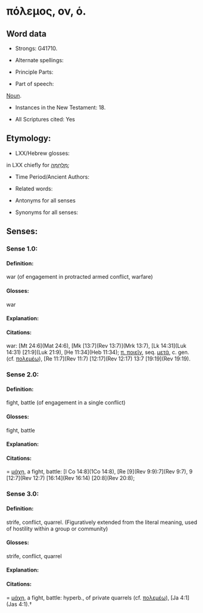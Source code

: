 # πόλεμος, ον, ὁ.

<!-- Status: S2=NeedsReview -->
<!-- Lexica used for edits: BDAG, FFM, LN, A-S -->

## Word data

* Strongs: G41710.

* Alternate spellings:



* Principle Parts: 


* Part of speech: 

[Noun](http://ugg.readthedocs.io/en/latest/noun.html).

* Instances in the New Testament: 18.

* All Scriptures cited: Yes

## Etymology: 


* LXX/Hebrew glosses: 

in LXX chiefly for [מִלְחָמָה](//en-uhl/H4421);

* Time Period/Ancient Authors: 


* Related words: 

* Antonyms for all senses

* Synonyms for all senses: 


## Senses: 


### Sense  1.0: 

#### Definition: 

war (of engagement in protracted armed conflict, warfare)

#### Glosses: 

war

#### Explanation: 


#### Citations: 

war: [Mt 24:6](Mat 24:6), [Mk [13:7](Rev 13:7)](Mrk 13:7), [Lk 14:31](Luk 14:31) [21:9](Luk 21:9), [He 11:34](Heb 11:34); [π. ποιεῖν](), seq. [μετά](), c. gen. (cf. [πολεμέω]()), [Re 11:7](Rev 11:7) [12:17](Rev 12:17) 13:7 [19:19](Rev 19:19).

### Sense  2.0: 

#### Definition: 

fight, battle (of engagement in a single conflict)	

#### Glosses: 

fight, battle

#### Explanation: 


#### Citations: 

= [μάχη](), a fight, battle: [I Co 14:8](1Co 14:8), [Re [9](Rev 9:9):7](Rev 9:7), 9 [12:7](Rev 12:7) [16:14](Rev 16:14) [20:8](Rev 20:8);

### Sense  3.0: 

#### Definition: 

strife, conflict, quarrel.  (Figuratively extended from the literal meaning, used of hostility within a  group or community)

#### Glosses: 

strife, conflict, quarrel 

#### Explanation: 


#### Citations: 

= [μάχη](), a fight, battle: hyperb., of private quarrels (cf. [πολεμέω]()), [Ja 4:1](Jas 4:1).†